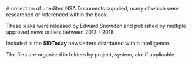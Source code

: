 A collection of unedited NSA Documents supplied, many of which were researched or referenced within the book. 

These leaks were released by Edward Snowden and published by multiple approved news outlets between 2013 - 2018.

Included is the **SIDToday** newsletters distributed within intelligence.

The files are organised in folders by project, system, aim if applicable
